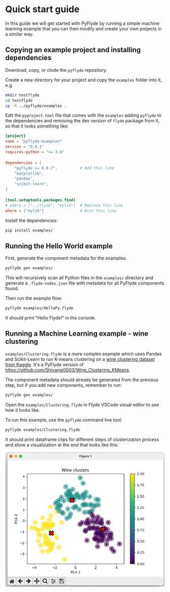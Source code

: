 # Quick start guide

In this guide we will get started with PyFlyde by running a simple machine learning example that you can then modify and create your own projects in a similar way.

## Copying an example project and installing dependencies

Download, copy, or clode the `pyflyde` repository.

Create a new directory for your project and copy the `examples` folder into it, e.g.

```bash
mkdir testflyde
cd testflyde
cp -R ../pyflyde/examples .
```

Edit the `pyproject.toml` file that comes with the `examples` adding `pyflyde` to the dependencies and removing the dev version of `flyde` package from it, so that it looks something like:

```toml
[project]
name = "pyflyde-examples"
version = "0.0.1"
requires-python = ">= 3.9"

dependencies = [
    "pyflyde >= 0.0.7",          # Add this line
    "matplotlib",
    "pandas",
    "scikit-learn",
]

[tool.setuptools.packages.find]
# where = ["../flyde", "mylib"]  # Replace this line
where = ["mylib"]                # With this line
```

Install the dependencies:

```bash
pip install examples/ 
```

## Running the Hello World example

First, generate the component metadata for the examples:

```bash
pyflyde gen examples/
```

This will recursively scan all Python files in the `examples/` directory and generate a `.flyde-nodes.json` file with metadata for all PyFlyde components found.

Then run the example flow:

```bash
pyflyde examples/HelloPy.flyde
```

It should print "Hello Flyde!" in the console.

## Running a Machine Learning example - wine clustering

`examples/Clustering.flyde` is a more complex example which uses Pandas and Scikit-Learn to run K-means clustering on a [wine clustering dataset from Kaggle](https://www.kaggle.com/harrywang/wine-dataset-for-clustering). It's a PyFlyde version of https://github.com/Shivangi0503/Wine_Clustering_KMeans.

The component metadata should already be generated from the previous step, but if you add new components, remember to run:

```bash
pyflyde gen examples/
```

Open the `examples/Clustering.flyde` in Flyde VSCode visual editor to see how it looks like.

To run this example, use the `pyflyde` command line tool:

```bash
pyflyde examples/Clustering.flyde
```

It should print dataframe clips for  different steps of clusterization process and show a visualization at the end that looks like this:

![Clusters visualized](clustering_screenshot.jpg)
